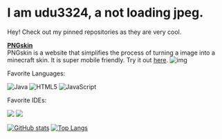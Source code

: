 # I am udu3324, a not loading jpeg.

Hey! Check out my pinned repositories as they are very cool.

**[PNGskin](https://github.com/udu3324/PNGskin)**       
PNGskin is a website that simplifies the process of turning a image into a minecraft skin. It is super mobile friendly. Try it out [here](https://png-skin.vercel.app/).
![img](https://media.discordapp.net/attachments/919010462476152832/1023266791184683101/unknown.png)


Favorite Languages:    

![Java](https://img.shields.io/badge/-Java-gray?style=for-the-badge&logo=java)
![HTML5](https://img.shields.io/badge/-HTML5-gray?style=for-the-badge&logo=html5)
![JavaScript](https://img.shields.io/badge/-JavaScript-gray?style=for-the-badge&logo=javascript)

Favorite IDEs:    

<img  src="https://img.shields.io/badge/-IntelliJ-0d0d0d?style=for-the-badge&logo=IntelliJ-IDEA&logoColor=ffffff" />
<img  src="https://img.shields.io/badge/-VsCode-0d0d0d?style=for-the-badge&logo=Visual-Studio-Code&logoColor=0083D0" />

[![GitHub stats](https://github-readme-stats-ten-gilt.vercel.app/api?username=udu3324&theme=gotham)](https://github.com/udu3324/github-readme-stats)
[![Top Langs](https://github-readme-stats-ten-gilt.vercel.app/api/top-langs/?username=udu3324&layout=compact&theme=gotham)](https://github.com/anuraghazra/github-readme-stats)
